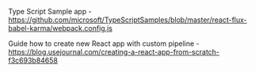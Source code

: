 Type Script Sample app - https://github.com/microsoft/TypeScriptSamples/blob/master/react-flux-babel-karma/webpack.config.js

Guide how to create new React app with custom pipeline - https://blog.usejournal.com/creating-a-react-app-from-scratch-f3c693b84658